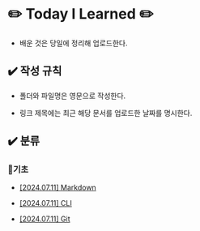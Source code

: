 # :pencil2: Today I Learned :pencil2:



- 배운 것은 당일에 정리해 업로드한다.

## :heavy_check_mark: 작성 규칙



- 폴더와 파일명은 영문으로 작성한다.

- 링크 제목에는 최근 해당 문서를 업로드한 날짜를 명시한다.

## :heavy_check_mark: 분류



### :small_orange_diamond:기초

- [[2024.07.11] Markdown](https://github.com/imewuzin/TIL/blob/master/%EA%B8%B0%EC%B4%88/Markdown.md)

- [[2024.07.11] CLI](https://github.com/imewuzin/TIL/blob/master/%EA%B8%B0%EC%B4%88/CLI.md)

- [[2024.07.11] Git](https://github.com/imewuzin/TIL/blob/master/%EA%B8%B0%EC%B4%88/Git.md)


